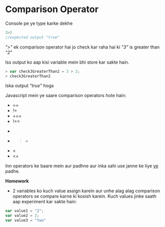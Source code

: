 # Comparison Operator

Console pe ye type karke dekhe

```javascript
3>2
//expected output "true"
```

*">"* ek comparison operator hai jo check kar raha hai ki *"3"* is greater than *"2"*

Iss output ko aap kisi variable mein bhi store kar sakte hain.

```javascript
> var check3GreaterThan2 = 3 > 2;
> check3GreaterThan2
```
Iska output *"true"* hoga

Javascript mein ye saare comparison operators hote hain:
* ==
* !=
* ===
* !==
* >
* >=
* <
* <=

Inn operators ke baare mein aur padhne aur inka sahi use janne ke liye [ye](https://developer.mozilla.org/en-US/docs/Web/JavaScript/Reference/Operators/Comparison_Operators) padhe.

**Homework**
- 2 variables ko kuch value assign karein aur unhe alag alag comparison operators se compare karne ki kosish karein.
Kuch values jinke saath aap experiment kar sakte hain:
```javascript
var value1 = "2";
var value2 = 2;
var value3 = "two"
```

